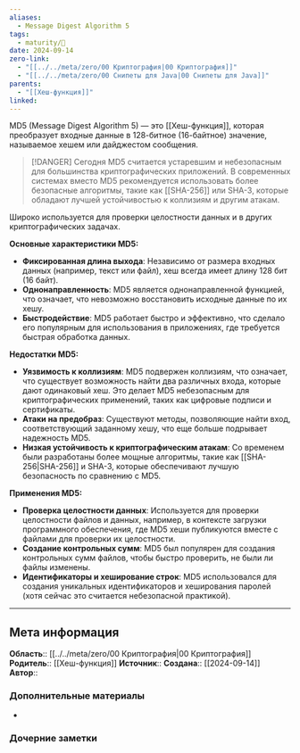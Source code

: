 ```yaml
---
aliases:
  - Message Digest Algorithm 5
tags:
  - maturity/🌱
date: 2024-09-14
zero-link:
  - "[[../../meta/zero/00 Криптография|00 Криптография]]"
  - "[[../../meta/zero/00 Снипеты для Java|00 Снипеты для Java]]"
parents:
  - "[[Хеш-функция]]"
linked: 
---
```

MD5 (Message Digest Algorithm 5) — это [[Хеш-функция]], которая преобразует входные данные в 128-битное (16-байтное) значение, называемое хешем или дайджестом сообщения.


> [!DANGER]
> Сегодня MD5 считается устаревшим и небезопасным для большинства криптографических приложений. В современных системах вместо MD5 рекомендуется использовать более безопасные алгоритмы, такие как [[SHA-256]] или SHA-3, которые обладают лучшей устойчивостью к коллизиям и другим атакам.


Широко используется для проверки целостности данных и в других криптографических задачах.

**Основные характеристики MD5:**
- **Фиксированная длина выхода**: Независимо от размера входных данных (например, текст или файл), хеш всегда имеет длину 128 бит (16 байт).
- **Однонаправленность**: MD5 является однонаправленной функцией, что означает, что невозможно восстановить исходные данные по их хешу.
- **Быстродействие**: MD5 работает быстро и эффективно, что сделало его популярным для использования в приложениях, где требуется быстрая обработка данных.

**Недостатки MD5:**
- **Уязвимость к коллизиям**: MD5 подвержен коллизиям, что означает, что существует возможность найти два различных входа, которые дают одинаковый хеш. Это делает MD5 небезопасным для криптографических применений, таких как цифровые подписи и сертификаты.
- **Атаки на предобраз**: Существуют методы, позволяющие найти вход, соответствующий заданному хешу, что еще больше подрывает надежность MD5.
- **Низкая устойчивость к криптографическим атакам**: Со временем были разработаны более мощные алгоритмы, такие как [[SHA-256|SHA-256]] и SHA-3, которые обеспечивают лучшую безопасность по сравнению с MD5.

**Применения MD5:**
- **Проверка целостности данных**: Используется для проверки целостности файлов и данных, например, в контексте загрузки программного обеспечения, где MD5 хеши публикуются вместе с файлами для проверки их целостности.
- **Создание контрольных сумм**: MD5 был популярен для создания контрольных сумм файлов, чтобы быстро проверить, не были ли файлы изменены.
- **Идентификаторы и хеширование строк**: MD5 использовался для создания уникальных идентификаторов и хеширования паролей (хотя сейчас это считается небезопасной практикой).
***
## Мета информация
**Область**:: [[../../meta/zero/00 Криптография|00 Криптография]]
**Родитель**:: [[Хеш-функция]]
**Источник**:: 
**Создана**:: [[2024-09-14]]
**Автор**:: 
### Дополнительные материалы
- 
### Дочерние заметки
<!-- QueryToSerialize: LIST FROM [[]] WHERE contains(Родитель, this.file.link) or contains(parents, this.file.link) -->
